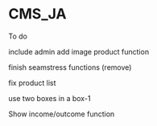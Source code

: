 # CMS_JA

To do

include admin add image product function

finish seamstress functions (remove)

fix product list

use two boxes in a box-1

Show income/outcome function